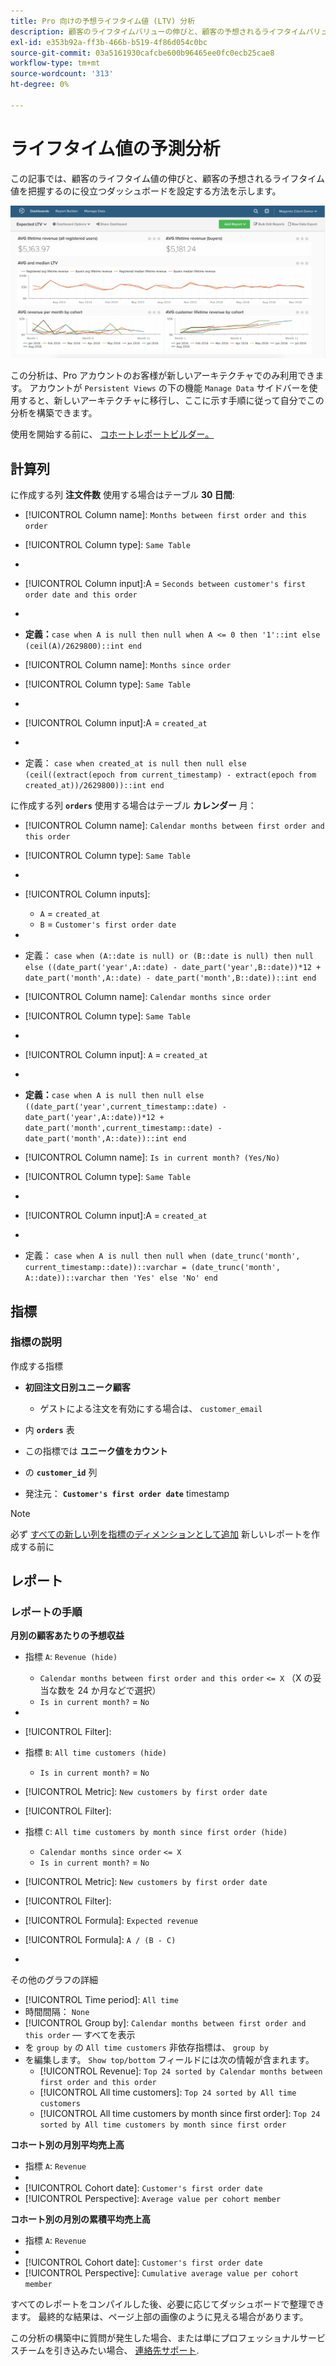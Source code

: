 ```yaml
---
title: Pro 向けの予想ライフタイム値 (LTV) 分析
description: 顧客のライフタイムバリューの伸びと、顧客の予想されるライフタイムバリューを把握するのに役立つダッシュボードを設定する方法を説明します。
exl-id: e353b92a-ff3b-466b-b519-4f86d054c0bc
source-git-commit: 03a5161930cafcbe600b96465ee0fc0ecb25cae8
workflow-type: tm+mt
source-wordcount: '313'
ht-degree: 0%

---
```


# ライフタイム値の予測分析

この記事では、顧客のライフタイム値の伸びと、顧客の予想されるライフタイム値を把握するのに役立つダッシュボードを設定する方法を示します。

![](../../assets/exp-lifetim-value-anyalysis.png)

この分析は、Pro アカウントのお客様が新しいアーキテクチャでのみ利用できます。 アカウントが `Persistent Views` の下の機能 `Manage Data` サイドバーを使用すると、新しいアーキテクチャに移行し、ここに示す手順に従って自分でこの分析を構築できます。

使用を開始する前に、 [コホートレポートビルダー。](../dev-reports/cohort-rpt-bldr.md)

## 計算列

に作成する列 **注文件数** 使用する場合はテーブル **30 日間**:

* [!UICONTROL Column name]: `Months between first order and this order`
* [!UICONTROL Column type]: `Same Table`
* 
   [!UICONTROL Column equation]: `CALCULATION`
* [!UICONTROL Column input]:A = `Seconds between customer's first order date and this order`
* 
   [!UICONTROL Datatype]: `Integer`
* **定義：**`case when A is null then null when A <= 0 then '1'::int else (ceil(A)/2629800)::int end`

* [!UICONTROL Column name]: `Months since order`
* [!UICONTROL Column type]: `Same Table`
* 
   [!UICONTROL Column equation]: `CALCULATION`
* [!UICONTROL Column input]:A = `created_at`
* 
   [!UICONTROL Datatype]: `Integer`
* 定義： `case when created_at is null then null else (ceil((extract(epoch from current_timestamp) - extract(epoch from created_at))/2629800))::int end`

に作成する列 **`orders`** 使用する場合はテーブル **カレンダー** 月：

* [!UICONTROL Column name]: `Calendar months between first order and this order`
* [!UICONTROL Column type]: `Same Table`
* 
   [!UICONTROL Column equation]: `CALCULATION`
* [!UICONTROL Column inputs]:
   * `A` = `created_at`
   * `B` = `Customer's first order date`

* 
   [!UICONTROL Datatype]: `Integer`
* 定義： `case when (A::date is null) or (B::date is null) then null else ((date_part('year',A::date) - date_part('year',B::date))*12 + date_part('month',A::date) - date_part('month',B::date))::int end`

* [!UICONTROL Column name]: `Calendar months since order`
* [!UICONTROL Column type]: `Same Table`
* 
   [!UICONTROL Column equation]: `CALCULATION`
* [!UICONTROL Column input]: `A` = `created_at`
* 
   [!UICONTROL Datatype]: `Integer`
* **定義：**`case when A is null then null else ((date_part('year',current_timestamp::date) - date_part('year',A::date))*12 + date_part('month',current_timestamp::date) - date_part('month',A::date))::int end`

* [!UICONTROL Column name]: `Is in current month? (Yes/No)`
* [!UICONTROL Column type]: `Same Table`
* 
   [!UICONTROL Column equation]: `CALCULATION`
* [!UICONTROL Column input]:A = `created_at`
* 
   [!UICONTROL Datatype]: `String`
* 定義： `case when A is null then null when (date_trunc('month', current_timestamp::date))::varchar = (date_trunc('month', A::date))::varchar then 'Yes' else 'No' end`

## 指標

### 指標の説明

作成する指標

* **初回注文日別ユニーク顧客**
   * ゲストによる注文を有効にする場合は、 `customer_email`

* 内 **`orders`** 表
* この指標では **ユニーク値をカウント**
* の **`customer_id`** 列
* 発注元： **`Customer's first order date`** timestamp

>[!NOTE]
>
>必ず [すべての新しい列を指標のディメンションとして追加](../../data-analyst/data-warehouse-mgr/manage-data-dimensions-metrics.md) 新しいレポートを作成する前に

## レポート

### レポートの手順

**月別の顧客あたりの予想収益**

* 指標 `A`: `Revenue (hide)`
   * `Calendar months between first order and this order` `<= X` （X の妥当な数を 24 か月などで選択）
   * `Is in current month?` = `No`

* 
   [!UICONTROL 指標]: `Revenue`
* [!UICONTROL Filter]:

* 指標 `B`: `All time customers (hide)`
   * `Is in current month?` = `No`

* [!UICONTROL Metric]: `New customers by first order date`
* [!UICONTROL Filter]:

* 指標 `C`: `All time customers by month since first order (hide)`
   * `Calendar months since order` `<= X`
   * `Is in current month?` = `No`

* [!UICONTROL Metric]: `New customers by first order date`
* [!UICONTROL Filter]:

* [!UICONTROL Formula]: `Expected revenue`
* [!UICONTROL Formula]: `A / (B - C)`
* 

   [!UICONTROL Format]: `Currency`

その他のグラフの詳細

* [!UICONTROL Time period]: `All time`
* 時間間隔： `None`
* [!UICONTROL Group by]: `Calendar months between first order and this order`  — すべてを表示
* を `group by` の `All time customers` 非依存指標は、 `group by`
* を編集します。 `Show top/bottom` フィールドには次の情報が含まれます。
   * [!UICONTROL Revenue]: `Top 24 sorted by Calendar months between first order and this order`
   * [!UICONTROL All time customers]: `Top 24 sorted by All time customers`
   * [!UICONTROL All time customers by month since first order]: `Top 24 sorted by All time customers by month since first order`

**コホート別の月別平均売上高**

* 指標 `A`: `Revenue`
* 
   [!UICONTROL Metric view]: `Cohort`
* [!UICONTROL Cohort date]: `Customer's first order date`
* [!UICONTROL Perspective]: `Average value per cohort member`

**コホート別の月別の累積平均売上高**

* 指標 `A`: `Revenue`
* 
   [!UICONTROL Metric view]: `Cohort`
* [!UICONTROL Cohort date]: `Customer's first order date`
* [!UICONTROL Perspective]: `Cumulative average value per cohort member`

すべてのレポートをコンパイルした後、必要に応じてダッシュボードで整理できます。 最終的な結果は、ページ上部の画像のように見える場合があります。

この分析の構築中に質問が発生した場合、または単にプロフェッショナルサービスチームを引き込みたい場合、 [連絡先サポート](../../guide-overview.md).
